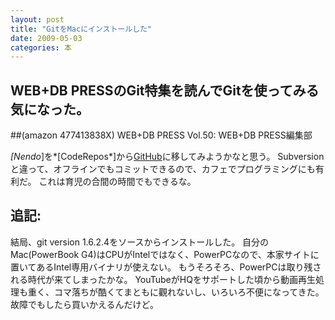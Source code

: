 ```yaml
---
layout: post
title: "GitをMacにインストールした"
date: 2009-05-03
categories: 本
---
```

## WEB+DB PRESSのGit特集を読んでGitを使ってみる気になった。
 ##(amazon 477413838X)  WEB+DB PRESS Vol.50: WEB+DB PRESS編集部

*[Nendo*]を*[CodeRepos*]から[GitHub](http://github.com/)に移してみようかなと思う。
Subversionと違って、オフラインでもコミットできるので、カフェでプログラミングにも有利だ。
これは育児の合間の時間でもできるな。

## 追記:
結局、git version 1.6.2.4をソースからインストールした。
自分のMac(PowerBook G4)はCPUがIntelではなく、PowerPCなので、本家サイトに置いてあるIntel専用バイナリが使えない。
もうそろそろ、PowerPCは取り残される時代が来てしまったかな。
YouTubeがHQをサポートした頃から動画再生処理も重く、コマ落ちが酷くてまともに觀れないし、いろいろ不便になってきた。
故障でもしたら買いかえるんだけど。
